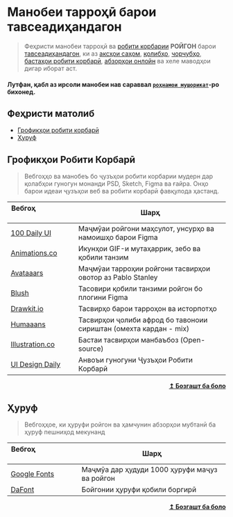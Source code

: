 # Манобеи тарроҳӣ барои тавсеадиҳандагон

>Феҳристи манобеи тарроҳӣ ва [робити корбарии](# "UI") **РОЙГОН** барои  [тавсеадиҳандагон](# "Developers"), ки аз [аксҳои саҳом](# "stock photos"), [қолибҳо](# "templates"), [чорчубҳо](# "frameworks"), [бастаҳои робити корбарӣ](# "UI Kits"), [абзорҳои онлойн](# "online tools") ва хеле маводҳои дигар иборат аст.

#### Лутфан, қабл аз ирсоли манобеи нав сараввал [`роҳнамои мушорикат`](./contributing.md)-ро бихонед.

## Феҳристи матолиб

- [Грофикҳои робити корбарӣ](#грофикҳои-робити-корбарӣ "UI Graphics")
- [Ҳуруф](#ҳуруф "Fonts")

## Грофикҳои Робити Корбарӣ

>Вебгоҳҳо ва манобеъ бо ҷузъҳои робити корбарии мудерн дар қолабҳои гуногун монанди PSD, Sketch, Figma ва ғайра. Онҳо барои идеаи ҷузъҳои веб ва робити корбарӣ фавқулода ҳастанд.

| Вебгоҳ&nbsp; &nbsp; &nbsp; &nbsp; &nbsp; &nbsp; &nbsp; &nbsp; &nbsp; &nbsp; &nbsp; &nbsp; &nbsp; &nbsp;  | Шарҳ                                                               |
| -------------------------------------------------------------------------------------------------------- | ------------------------------------------------------------------ |
| [100 Daily UI](https://100dailyui.webflow.io/)                                                           | Маҷмӯаи ройгони маҳсулот, унсурҳо ва намоишҳо барои Figma          |
| [Animations.co](http://animaticons.co/)                                                                  | Икунҳои GIF-и мутаҳаррик, зебо ва қобили танзим                    |
| [Avataaars](https://avataaars.com/)                                                                      | Маҷмӯаи тарроҳии ройгони тасвирҳои овотор аз Pablo Stanley         |
| [Blush](https://blush.design/)                                                                           | Тасовири қобили танзими ройгон бо плогини Figma                    |
| [Drawkit.io](https://www.drawkit.io/)                                                                    | Тасвирҳо барои тарроҳон ва исторпотҳо                              |
| [Humaaans](https://www.humaaans.com/)                                                                    | Тасвирҳои ҷолиби афрод бо тавоноии сириштан (омехта кардан - mix)  |
| [Illustration.co](https://illlustrations.co/)                                                            | Бастаи тасвирҳои манбаъбоз (Open-source)                           |
| [UI Design Daily](https://uidesigndaily.com/)                                                            | Анвоъи гуногуни Ҷузъҳои Робити Корбарӣ                             |

<div align="right">
    <b><a href="#феҳристи-матолиб">↥ Бозгашт ба боло</a></b>
</div>

## Ҳуруф

>Вебгоҳҳое, ки ҳуруфи ройгон ва ҳамчунин абзорҳои мубтанӣ ба ҳуруф пешниҳод мекунанд

| Вебгоҳ&nbsp; &nbsp; &nbsp; &nbsp; &nbsp; &nbsp; &nbsp; &nbsp; &nbsp; &nbsp; &nbsp; &nbsp; &nbsp; &nbsp; | Шарҳ                                                               |
| ------------------------------------------------------------------------------------------------------- | ------------------ |
| [Google Fonts](https://fonts.google.com/)                                                               | Маҷмӯа дар ҳудуди 1000 ҳуруфи маҷуз ва ройгон |
| [DaFont](https://www.dafont.com/)                                                                       | Бойгонии ҳуруфи қобили боргирӣ |

<div align="right">
    <b><a href="#феҳристи-матолиб">↥ Бозгашт ба боло</a></b>
</div>

